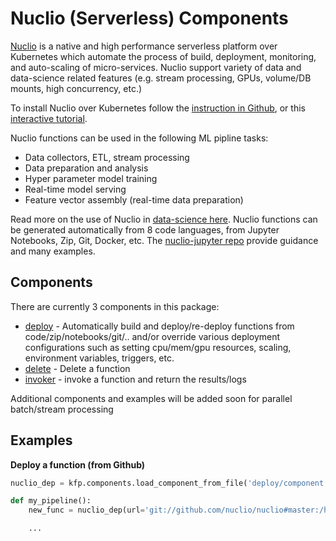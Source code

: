 # Nuclio (Serverless) Components

[Nuclio](https://nuclio.io/) is a native and high performance serverless platform over Kubernetes
which automate the process of build, deployment, monitoring, and auto-scaling of micro-services.
Nuclio support variety of data and data-science related features (e.g. stream processing,
GPUs, volume/DB mounts, high concurrency, etc.)

To install Nuclio over Kubernetes follow the [instruction in Github](https://github.com/nuclio/nuclio),
or this [interactive tutorial](https://www.katacoda.com/javajon/courses/kubernetes-serverless/nuclio).

Nuclio functions can be used in the following ML pipline tasks:

- Data collectors, ETL, stream processing
- Data preparation and analysis
- Hyper parameter model training
- Real-time model serving
- Feature vector assembly (real-time data preparation)

Read more on the use of Nuclio in [data-science here](https://towardsdatascience.com/serverless-can-it-simplify-data-science-projects-8821369bf3bd).
Nuclio functions can be generated automatically from 8 code languages, from Jupyter Notebooks, Zip, Git, Docker, etc.
The [nuclio-jupyter repo](https://github.com/nuclio/nuclio-jupyter) provide guidance and many examples.

## Components

There are currently 3 components in this package:

- [deploy](deploy/component.yaml) - Automatically build and deploy/re-deploy functions
  from code/zip/notebooks/git/.. and/or override various deployment configurations such as
  setting cpu/mem/gpu resources, scaling, environment variables, triggers, etc.
- [delete](delete/component.yaml) - Delete a function
- [invoker](invoker/component.yaml) - invoke a function and return the results/logs

Additional components and examples will be added soon for parallel batch/stream processing

## Examples

**Deploy a function (from Github)**

```python
nuclio_dep = kfp.components.load_component_from_file('deploy/component.yaml')

def my_pipeline():
    new_func = nuclio_dep(url='git://github.com/nuclio/nuclio#master:/hack/examples/python/helloworld', name='myfunc', project='myproj', tag='0.11')

    ...
```
